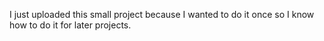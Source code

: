 I just uploaded this small project because I wanted to do it once so I know how to do it for later projects.
